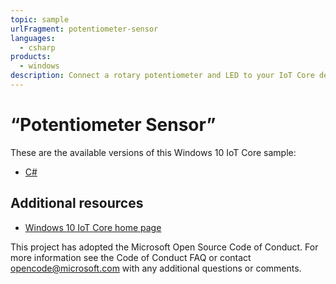 ```yaml
---
topic: sample
urlFragment: potentiometer-sensor
languages:
  - csharp
products:
  - windows
description: Connect a rotary potentiometer and LED to your IoT Core device.
---
```


# “Potentiometer Sensor”

These are the available versions of this Windows 10 IoT Core sample:

*	[C#](./CS/README.md)

## Additional resources
* [Windows 10 IoT Core home page](https://developer.microsoft.com/en-us/windows/iot/)

This project has adopted the Microsoft Open Source Code of Conduct. For more information see the Code of Conduct FAQ or contact <opencode@microsoft.com> with any additional questions or comments.
